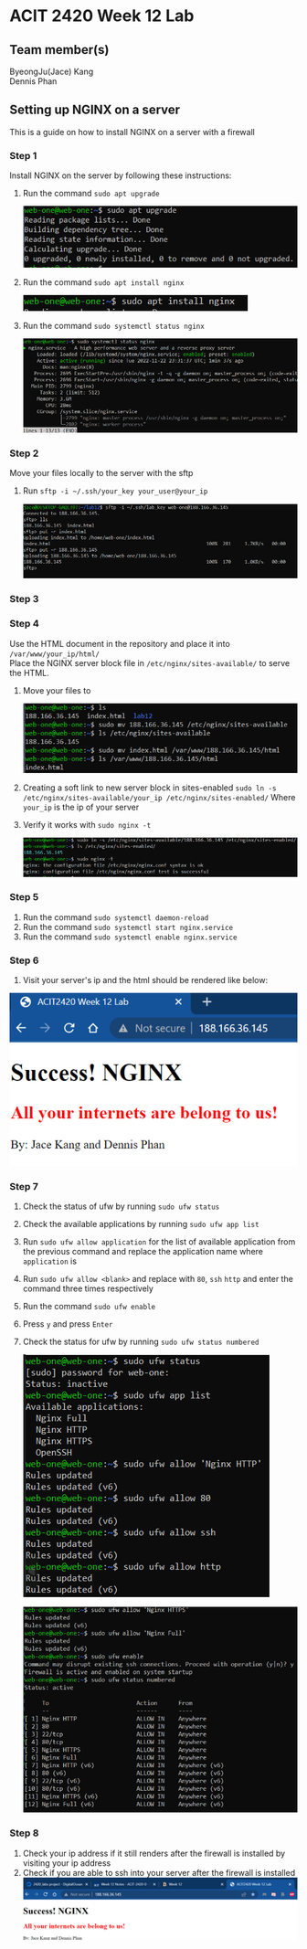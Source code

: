 # ACIT 2420 Week 12 Lab 

## Team member(s)
ByeongJu(Jace) Kang  
Dennis Phan

## Setting up NGINX on a server
This is a guide on how to install NGINX on a server with a firewall

### Step 1

Install NGINX on the server by following these instructions:

1. Run the command `sudo apt upgrade`


    ![sudo apt upgrade command](./image/apt_upgrade.PNG)


2. Run the command `sudo apt install nginx`
 
 
    ![Install Nginx with the command sudo apt install nginx](./image/install_nginx.PNG)


3. Run the command `sudo systemctl status nginx`


    ![checking the status of nginx to verify it is working properly](./image/nginx_status.PNG)


### Step 2

Move your files locally to the server with the sftp

1. Run `sftp -i ~/.ssh/your_key your_user@your_ip`

    ![sftp](./image/sftp.png)

### Step 3




### Step 4

Use the HTML document in the repository and place it into `/var/www/your_ip/html/`  
Place the NGINX server block file in `/etc/nginx/sites-available/` to serve the HTML.

1. Move your files to

    ![Uploading files to the server and appropriate directories](./image/move_files.png)

2. Creating a soft link to new server block in sites-enabled `sudo ln -s /etc/nginx/sites-available/your_ip /etc/nginx/sites-enabled/`
   Where `your_ip` is the ip of your server
3. Verify it works with `sudo nginx -t`  

    ![Verifying nginx configuration is working](./image/create_symbolic_link.png)

### Step 5

1. Run the command `sudo systemctl daemon-reload`
2. Run the command `sudo systemctl start nginx.service`
3. Run the command `sudo systemctl enable nginx.service`

### Step 6

1. Visit your server's ip and the html should be rendered like below:

![Nginx](./image/html_nginx.png)

### Step 7

1. Check the status of ufw by running `sudo ufw status`
2. Check the available applications by running `sudo ufw app list`
3. Run `sudo ufw allow application` for the list of available application from the previous command and replace the application name where `application` is
4. Run `sudo ufw allow <blank>` and replace <blank> with `80`, `ssh` `http` and enter the command three times respectively
5. Run the command `sudo ufw enable`
7. Press `y` and press `Enter`
8. Check the status for ufw by running `sudo ufw status numbered` 

    ![Setting up ufw](./image/ufw1.PNG)  
    
    ![Setting up ufw](./image/ufw2.PNG)

### Step 8

1. Check your ip address if it still renders after the firewall is installed by visiting your ip address
2. Check if you are able to ssh into your server after the firewall is installed
    ![still works](./image/still_works.PNG)
